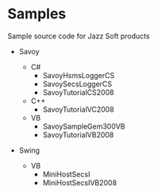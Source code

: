 # Samples
Sample source code for Jazz Soft products

- Savoy
  - C#
    - SavoyHsmsLoggerCS
    - SavoySecsLoggerCS
    - SavoyTutorialCS2008
  - C++
    - SavoyTutorialVC2008
  - VB
    - SavoySampleGem300VB
    - SavoyTutorialVB2008

- Swing
  - VB
    - MiniHostSecsI
    - MiniHostSecsIVB2008
